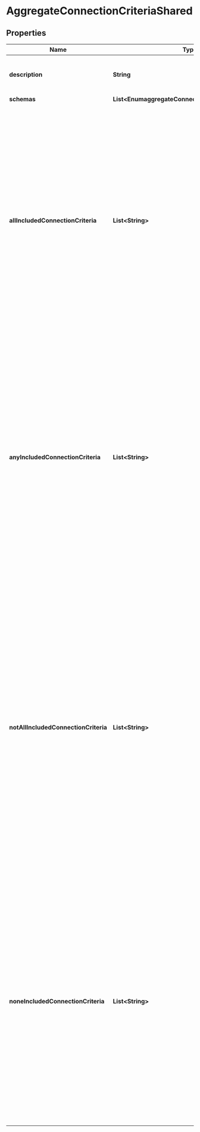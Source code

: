 

# AggregateConnectionCriteriaShared


## Properties

| Name | Type | Description | Notes |
|------------ | ------------- | ------------- | -------------|
|**description** | **String** | A description for this Connection Criteria |  [optional] |
|**schemas** | **List&lt;EnumaggregateConnectionCriteriaSchemaUrn&gt;** |  |  |
|**allIncludedConnectionCriteria** | **List&lt;String&gt;** | Specifies a connection criteria object that must match the associated client connection in order to match the aggregate connection criteria. If one or more all-included connection criteria objects are provided, then a client connection must match all of them in order to match the aggregate connection criteria. |  [optional] |
|**anyIncludedConnectionCriteria** | **List&lt;String&gt;** | Specifies a connection criteria object that may match the associated client connection in order to match the aggregate connection criteria. If one or more any-included connection criteria objects are provided, then a client connection must match at least one of them in order to match the aggregate connection criteria. |  [optional] |
|**notAllIncludedConnectionCriteria** | **List&lt;String&gt;** | Specifies a connection criteria object that should not match the associated client connection in order to match the aggregate connection criteria. If one or more not-all-included connection criteria objects are provided, then a client connection must not match all of them (that is, it may match zero or more of them, but it must not match all of them) in order to match the aggregate connection criteria. |  [optional] |
|**noneIncludedConnectionCriteria** | **List&lt;String&gt;** | Specifies a connection criteria object that must not match the associated client connection in order to match the aggregate connection criteria. If one or more none-included connection criteria objects are provided, then a client connection must not match any of them in order to match the aggregate connection criteria. |  [optional] |



